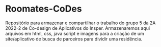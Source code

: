 # Roomates-CoDes
Repositório para armazenar e compartilhar o trabalho do grupo 5 da 2A 2022-2 de Co-design de Aplicativos do Insper. Armazenaremos aqui arquivos em html, css, java script e imagens para a criação de um site/aplicativo de busca de parceiros para dividir uma residência.
